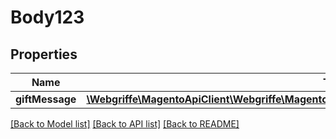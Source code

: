 # Body123

## Properties
Name | Type | Description | Notes
------------ | ------------- | ------------- | -------------
**giftMessage** | [**\Webgriffe\MagentoApiClient\Webgriffe\MagentoApiClient\Model\GiftMessageDataMessageInterface**](GiftMessageDataMessageInterface.md) |  | 

[[Back to Model list]](../README.md#documentation-for-models) [[Back to API list]](../README.md#documentation-for-api-endpoints) [[Back to README]](../README.md)


